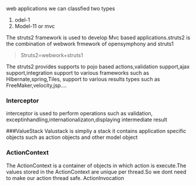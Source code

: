 web applications we can classfied two types
1. odel-1
2. Model-11 or mvc

The struts2 framework is used to develop Mvc based applications.struts2 is the combination of webwork frmework of opensymphony and struts1

> Struts2=webwork+struts1

The struts2 provides supports to pojo based actions,validation support,ajax support,integration support to various frameworks such as Hibernate,spring,Tiles,
support to various results types such as FreeMaker,velocity,jsp....

### Interceptor
interceptor is used to perform operations such as validation,
exceptinhandling,internationalizaton,displaying intermediate result

###ValueStack
Valustack is simpliy a stack it contains application specific objects such as 
action objects and other model object

### ActionContext
The ActionContext is a container of objects in which action is execute.The values
stored in the ActionContext are unique per thread.So we dont need to make our action thread safe.
ActionInvocation
